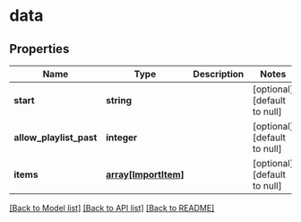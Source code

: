 # data

## Properties
Name | Type | Description | Notes
------------ | ------------- | ------------- | -------------
**start** | **string** |  | [optional] [default to null]
**allow_playlist_past** | **integer** |  | [optional] [default to null]
**items** | [**array[ImportItem]**](ImportItem.md) |  | [optional] [default to null]

[[Back to Model list]](../README.md#documentation-for-models) [[Back to API list]](../README.md#documentation-for-api-endpoints) [[Back to README]](../README.md)


